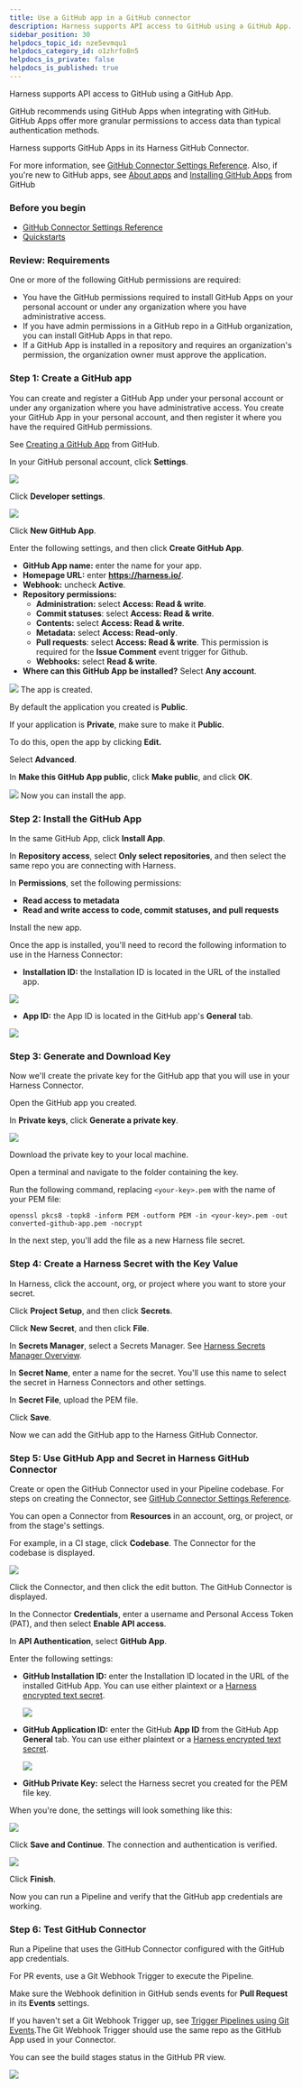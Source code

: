 ```yaml
---
title: Use a GitHub app in a GitHub connector
description: Harness supports API access to GitHub using a GitHub App. GitHub recommends using GitHub Apps when integrating with GitHub. GitHub Apps offer more granular permissions to access data than typical aut…
sidebar_position: 30
helpdocs_topic_id: nze5evmqu1
helpdocs_category_id: o1zhrfo8n5
helpdocs_is_private: false
helpdocs_is_published: true
---
```


Harness supports API access to GitHub using a GitHub App.

GitHub recommends using GitHub Apps when integrating with GitHub. GitHub Apps offer more granular permissions to access data than typical authentication methods.

Harness supports GitHub Apps in its Harness GitHub Connector.

For more information, see [GitHub Connector Settings Reference](../Code-Repositories/ref-source-repo-provider/git-hub-connector-settings-reference.md). Also, if you're new to GitHub apps, see [About apps](https://docs.github.com/en/developers/apps/about-apps) and [Installing GitHub Apps](https://docs.github.com/en/developers/apps/installing-github-apps) from GitHub

### Before you begin

* [GitHub Connector Settings Reference](../Code-Repositories/ref-source-repo-provider/git-hub-connector-settings-reference.md)
* [Quickstarts](../../../getting-started/quickstarts.md)

### Review: Requirements

One or more of the following GitHub permissions are required:

* You have the GitHub permissions required to install GitHub Apps on your personal account or under any organization where you have administrative access.
* If you have admin permissions in a GitHub repo in a GitHub organization, you can install GitHub Apps in that repo.
* If a GitHub App is installed in a repository and requires an organization's permission, the organization owner must approve the application.

### Step 1: Create a GitHub app

You can create and register a GitHub App under your personal account or under any organization where you have administrative access. You create your GitHub App in your personal account, and then register it where you have the required GitHub permissions.

See [Creating a GitHub App](https://docs.github.com/en/developers/apps/creating-a-github-app) from GitHub.

In your GitHub personal account, click **Settings**.

![](../static/git-hub-app-support-50.png)

Click **Developer settings**.

![](../static/git-hub-app-support-51.png)

Click **New GitHub App**.

Enter the following settings, and then click **Create GitHub App**.

* **GitHub App name:** enter the name for your app.
* **Homepage URL:** enter **https://harness.io/**.
* **Webhook:** uncheck **Active**.
* **Repository permissions:**
	+ **Administration:** select **Access: Read & write**.
	+ **Commit statuses**: select **Access: Read & write**.
	+ **Contents:** select **Access: Read & write**.
	+ **Metadata:** select **Access: Read-only**.
	+ **Pull requests**: select **Access: Read & write**. This permission is required for the **Issue Comment** event trigger for Github.
	+ **Webhooks:** select **Read & write**.
* **Where can this GitHub App be installed?** Select **Any account**.

![](../static/git-hub-app-support-52.png)
The app is created.

By default the application you created is **Public**.

If your application is **Private**, make sure to make it **Public**.

To do this, open the app by clicking **Edit.**

Select **Advanced**.

In **Make this GitHub App public**, click **Make public**, and click **OK**.

![](../static/git-hub-app-support-53.png)
Now you can install the app.

### Step 2: Install the GitHub App

In the same GitHub App, click **Install App**.

In **Repository access**, select **Only select repositories**, and then select the same repo you are connecting with Harness.

In **Permissions**, set the following permissions:

* **Read access to metadata**
* **Read and write access to code, commit statuses, and pull requests**

Install the new app.

Once the app is installed, you'll need to record the following information to use in the Harness Connector:

* **Installation ID:** the Installation ID is located in the URL of the installed app.

![](../static/git-hub-app-support-54.png)
* **App ID:** the App ID is located in the GitHub app's **General** tab.

![](../static/git-hub-app-support-55.png)

### Step 3: Generate and Download Key

Now we'll create the private key for the GitHub app that you will use in your Harness Connector.

Open the GitHub app you created.

In **Private keys**, click **Generate a private key**.

![](../static/git-hub-app-support-56.png)

Download the private key to your local machine.

Open a terminal and navigate to the folder containing the key.

Run the following command, replacing `<your-key>.pem` with the name of your PEM file:


```
openssl pkcs8 -topk8 -inform PEM -outform PEM -in <your-key>.pem -out converted-github-app.pem -nocrypt
```
In the next step, you'll add the file as a new Harness file secret.

### Step 4: Create a Harness Secret with the Key Value

In Harness, click the account, org, or project where you want to store your secret.

Click **Project Setup**, and then click **Secrets**.

Click **New Secret**, and then click **File**.

In **Secrets Manager**, select a Secrets Manager. See [Harness Secrets Manager Overview](../../Secrets/Secrets-Management/1-harness-secret-manager-overview.md).

In **Secret Name**, enter a name for the secret. You'll use this name to select the secret in Harness Connectors and other settings.

In **Secret File**, upload the PEM file.

Click **Save**.

Now we can add the GitHub app to the Harness GitHub Connector.

### Step 5: Use GitHub App and Secret in Harness GitHub Connector

Create or open the GitHub Connector used in your Pipeline codebase. For steps on creating the Connector, see [GitHub Connector Settings Reference](../Code-Repositories/ref-source-repo-provider/git-hub-connector-settings-reference.md).

You can open a Connector from **Resources** in an account, org, or project, or from the stage's settings.

For example, in a CI stage, click **Codebase**. The Connector for the codebase is displayed.

![](../static/git-hub-app-support-57.png)

Click the Connector, and then click the edit button. The GitHub Connector is displayed.

In the Connector **Credentials**, enter a username and Personal Access Token (PAT), and then select **Enable API access**.

In **API Authentication**, select **GitHub App**.

Enter the following settings:

* **GitHub Installation ID:** enter the Installation ID located in the URL of the installed GitHub App. You can use either plaintext or a [Harness encrypted text secret](../../Secrets/2-add-use-text-secrets.md).

   ![](../static/git-hub-app-support-58.png)

* **GitHub Application ID:** enter the GitHub **App ID** from the GitHub App **General** tab. You can use either plaintext or a [Harness encrypted text secret](../../Secrets/2-add-use-text-secrets.md).

   ![](../static/git-hub-app-support-59.png)

* **GitHub Private Key:** select the Harness secret you created for the PEM file key.

When you're done, the settings will look something like this:

![](../static/git-hub-app-support-60.png)

Click **Save and Continue**. The connection and authentication is verified.

![](../static/git-hub-app-support-61.png)

Click **Finish**.

Now you can run a Pipeline and verify that the GitHub app credentials are working.

### Step 6: Test GitHub Connector

Run a Pipeline that uses the GitHub Connector configured with the GitHub app credentials.

For PR events, use a Git Webhook Trigger to execute the Pipeline.

Make sure the Webhook definition in GitHub sends events for **Pull Request** in its **Events** settings.

If you haven't set a Git Webhook Trigger up, see [Trigger Pipelines using Git Events](../../11_Triggers/triggering-pipelines.md).The Git Webhook Trigger should use the same repo as the GitHub App used in your Connector.

You can see the build stages status in the GitHub PR view.

![](../static/git-hub-app-support-62.png)